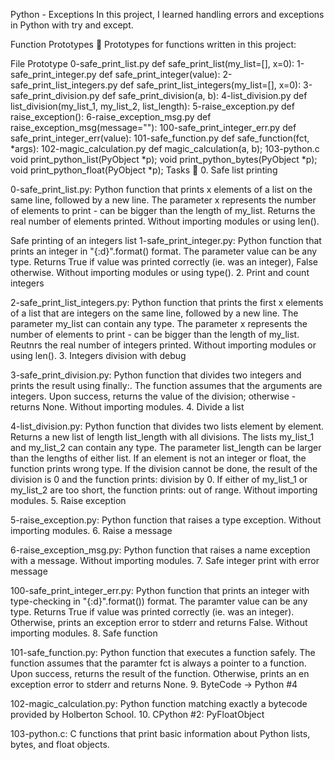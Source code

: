 Python - Exceptions In this project, I learned handling errors and exceptions in Python with try and except.

Function Prototypes 💾 Prototypes for functions written in this project:

File Prototype 0-safe_print_list.py def safe_print_list(my_list=[], x=0): 1-safe_print_integer.py def safe_print_integer(value): 2-safe_print_list_integers.py def safe_print_list_integers(my_list=[], x=0): 3-safe_print_division.py def safe_print_division(a, b): 4-list_division.py def list_division(my_list_1, my_list_2, list_length): 5-raise_exception.py def raise_exception(): 6-raise_exception_msg.py def raise_exception_msg(message=""): 100-safe_print_integer_err.py def safe_print_integer_err(value): 101-safe_function.py def safe_function(fct, *args): 102-magic_calculation.py def magic_calculation(a, b); 103-python.c void print_python_list(PyObject *p); void print_python_bytes(PyObject *p); void print_python_float(PyObject *p); Tasks 📃 0. Safe list printing

0-safe_print_list.py: Python function that prints x elements of a list on the same line, followed by a new line. The parameter x represents the number of elements to print - can be bigger than the length of my_list. Returns the real number of elements printed. Without importing modules or using len().

Safe printing of an integers list
1-safe_print_integer.py: Python function that prints an integer in "{:d}".format() format. The parameter value can be any type. Returns True if value was printed correctly (ie. was an integer), False otherwise. Without importing modules or using type(). 2. Print and count integers

2-safe_print_list_integers.py: Python function that prints the first x elements of a list that are integers on the same line, followed by a new line. The parameter my_list can contain any type. The parameter x represents the number of elements to print - can be bigger than the length of my_list. Reutnrs the real number of integers printed. Without importing modules or using len(). 3. Integers division with debug

3-safe_print_division.py: Python function that divides two integers and prints the result using finally:. The function assumes that the arguments are integers. Upon success, returns the value of the division; otherwise - returns None. Without importing modules. 4. Divide a list

4-list_division.py: Python function that divides two lists element by element. Returns a new list of length list_length with all divisions. The lists my_list_1 and my_list_2 can contain any type. The parameter list_length can be larger than the lengths of either list. If an element is not an integer or float, the function prints wrong type. If the division cannot be done, the result of the division is 0 and the function prints: division by 0. If either of my_list_1 or my_list_2 are too short, the function prints: out of range. Without importing modules. 5. Raise exception

5-raise_exception.py: Python function that raises a type exception. Without importing modules. 6. Raise a message

6-raise_exception_msg.py: Python function that raises a name exception with a message. Without importing modules. 7. Safe integer print with error message

100-safe_print_integer_err.py: Python function that prints an integer with type-checking in "{:d}".format()) format. The paramter value can be any type. Returns True if value was printed correctly (ie. was an integer). Otherwise, prints an exception error to stderr and returns False. Without importing modules. 8. Safe function

101-safe_function.py: Python function that executes a function safely. The function assumes that the paramter fct is always a pointer to a function. Upon success, returns the result of the function. Otherwise, prints an en exception error to stderr and returns None. 9. ByteCode -> Python #4

102-magic_calculation.py: Python function matching exactly a bytecode provided by Holberton School. 10. CPython #2: PyFloatObject

103-python.c: C functions that print basic information about Python lists, bytes, and float objects.
